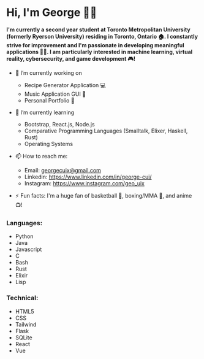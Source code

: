 # Hi, I'm George 🙂👋
**I'm currently a second year student at Toronto Metropolitan University (formerly Ryerson University) residing in Toronto, Ontario 🏠. I constantly strive for improvement and I'm passionate in developing meaningful applications 🧑‍🏭. I am particularly interested in machine learning, virtual reality, cybersecurity, and game development 🎮!**

- 🔭 I’m currently working on
  - Recipe Generator Application 💻
  - Music Application GUI 🎵
  - Personal Portfolio 📖

- 🌱 I’m currently learning
  - Bootstrap, React.js, Node.js
  - Comparative Programming Languages (Smalltalk, Elixer, Haskell, Rust)
  - Operating Systems
    
- 📫 How to reach me:
  - Email: georgecuix@gmail.com
  - Linkedin: https://www.linkedin.com/in/george-cui/
  - Instagram: https://www.instagram.com/geo_uix
  
- ⚡ Fun facts: I'm a huge fan of basketball 🏀, boxing/MMA 🥊, and anime 📺!

### Languages:
- Python
- Java
- Javascript
- C
- Bash
- Rust
- Elixir
- Lisp

### Technical:
- HTML5
- CSS
- Tailwind
- Flask
- SQLite
- React
- Vue
  
<!--
**georgecuiX/georgecuiX** is a ✨ _special_ ✨ repository because its `README.md` (this file) appears on your GitHub profile.

Here are some ideas to get you started:

- 🔭 I’m currently working on ...
- 🌱 I’m currently learning ...
- 👯 I’m looking to collaborate on ...
- 🤔 I’m looking for help with ...
- 💬 Ask me about ...
- 📫 How to reach me: ...
- 😄 Pronouns: ...
- ⚡ Fun fact: ...
-->
